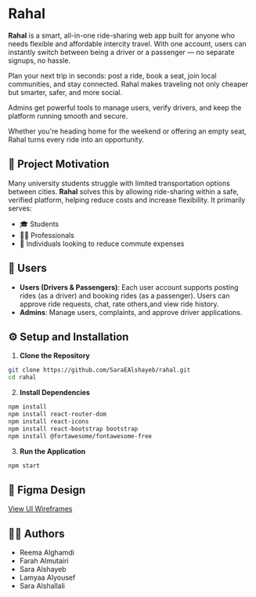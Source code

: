 # Rahal

**Rahal** is a smart, all-in-one ride-sharing web app built for anyone who needs flexible and affordable intercity travel. With one account, users can instantly switch between being a driver or a passenger — no separate signups, no hassle.

Plan your next trip in seconds: post a ride, book a seat, join local communities, and stay connected. Rahal makes traveling not only cheaper but smarter, safer, and more social.

Admins get powerful tools to manage users, verify drivers, and keep the platform running smooth and secure.

Whether you're heading home for the weekend or offering an empty seat, Rahal turns every ride into an opportunity.

## 🚀 Project Motivation

Many university students struggle with limited transportation options between cities. **Rahal** solves this by allowing ride-sharing within a safe, verified platform, helping reduce costs and increase flexibility. It primarily serves:

- 🎓 Students
- 👩‍💼 Professionals
- 🚗 Individuals looking to reduce commute expenses

## 👥 Users

- **Users (Drivers & Passengers)**: Each user account supports posting rides (as a driver) and booking rides (as a passenger). Users can approve ride requests, chat, rate others,and view ride history.
- **Admins**: Manage users, complaints, and approve driver applications.

## ⚙️ Setup and Installation

1. **Clone the Repository**

```bash
git clone https://github.com/SaraEAlshayeb/rahal.git
cd rahal
```

2. **Install Dependencies**

```bash
npm install
npm install react-router-dom
npm install react-icons
npm install react-bootstrap bootstrap
npm install @fortawesome/fontawesome-free
```

3. **Run the Application**

```bash
npm start
```

## 🎨 Figma Design

[View UI Wireframes](<https://www.figma.com/design/o0IxUTauWMydf7WZRRJtYq/Responsive-Landing-Page-Design-%7C-Website-Home-Page-Design-%7C-Agency-Website-UI-Design-(Community)?node-id=307-878&p=f&t=pSSY4bjB1SZn3t1f-0>)

## 👩‍💻 Authors

- Reema Alghamdi
- Farah Almutairi
- Sara Alshayeb
- Lamyaa Alyousef
- Sara Alshallali
